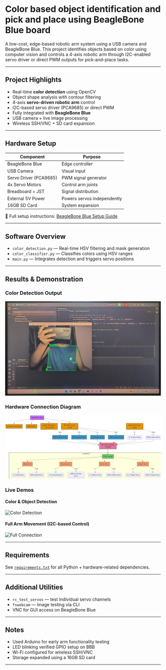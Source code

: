 # Color based object identification and pick and place using BeagleBone Blue board

A low-cost, edge-based robotic arm system using a USB camera and BeagleBone Blue. This project identifies objects based on color using computer vision and controls a 4-axis robotic arm through I2C-enabled servo driver or direct PWM outputs for pick-and-place tasks.

---

## Project Highlights

* Real-time **color detection** using OpenCV
* Object shape analysis with contour filtering
* 4-axis **servo-driven robotic arm** control
* I2C-based servo driver (PCA9685) or direct PWM
* Fully integrated with **BeagleBone Blue**
* USB camera + live image processing
* Wireless SSH/VNC + SD card expansion
---

## Hardware Setup

| Component              | Purpose                     |
| ---------------------- | --------------------------- |
| BeagleBone Blue        | Edge controller             |
| USB Camera             | Visual input                |
| Servo Driver (PCA9685) | PWM signal generator        |
| 4x Servo Motors        | Control arm joints          |
| Breadboard + JST       | Signal distribution         |
| External 5V Power      | Powers servos independently |
| 16GB SD Card           | System expansion            |

📘 Full setup instructions: [BeagleBone Blue Setup Guide](beaglebone_setup.md)

---

## Software Overview

* `color_detection.py` — Real-time HSV filtering and mask generation
* `color_classifier.py` — Classifies colors using HSV ranges
* `main.py` — Integrates detection and triggers servo positions
---

## Results & Demonstration

### Color Detection Output

![Detection](assets/object&color_detection_output.jpeg)

### Hardware Connection Diagram

![Diagram](assets/hardware_connection.jpeg)

### Live Demos

#### Color & Object Detection

![Color Detection](assets/demo_detection(GIF).gif)

#### Full Arm Movement (I2C-based Control)

![Full Connection](assets/demo_full_connection(GIF).gif)

---

## Requirements

See [`requirements.txt`](requirements.txt) for all Python + hardware-related dependencies.

---

## Additional Utilities

* `rc_test_servos` — test individual servo channels
* `fswebcam` — image testing via CLI
* VNC for GUI access on BeagleBone Blue

---

## Notes

* Used Arduino for early arm functionality testing
* LED blinking verified GPIO setup on BBB
* Wi-Fi configured for wireless SSH/VNC
* Storage expanded using a 16GB SD card

---


